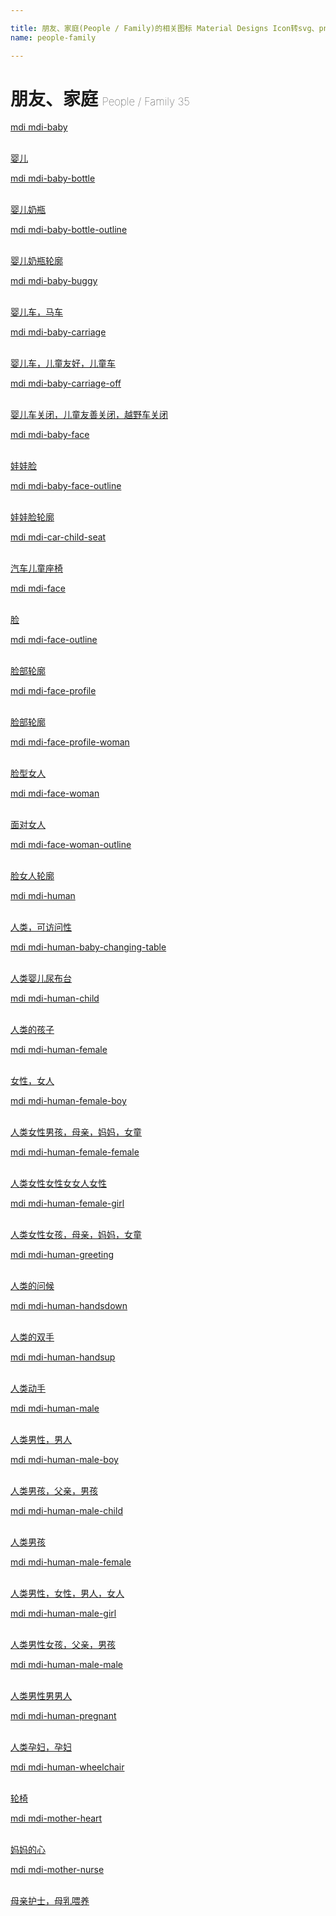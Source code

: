 ```yaml
---

title: 朋友、家庭(People / Family)的相关图标 Material Designs Icon转svg、png下载
name: people-family

---
```


# 朋友、家庭  <small style="font-size: 60%;font-weight: 100">People / Family <span class="badge-secondary badge">35</span> </small>

<search tag="people-family" :size="96"/>

<div class="icon-list row" id="search-show"><a href="/icon/baby.html" class="icon-item col-6 col-sm-4 col-md-2"><div class="icon-item-inner"><i class="mdi mdi-baby"></i><p><span>mdi mdi-baby</span></p> <p><br> 婴儿</p></div></a><a href="/icon/baby-bottle.html" class="icon-item col-6 col-sm-4 col-md-2"><div class="icon-item-inner"><i class="mdi mdi-baby-bottle"></i><p><span>mdi mdi-baby-bottle</span></p> <p><br> 婴儿奶瓶</p></div></a><a href="/icon/baby-bottle-outline.html" class="icon-item col-6 col-sm-4 col-md-2"><div class="icon-item-inner"><i class="mdi mdi-baby-bottle-outline"></i><p><span>mdi mdi-baby-bottle-outline</span></p> <p><br> 婴儿奶瓶轮廓</p></div></a><a href="/icon/baby-buggy.html" class="icon-item col-6 col-sm-4 col-md-2"><div class="icon-item-inner"><i class="mdi mdi-baby-buggy"></i><p><span>mdi mdi-baby-buggy</span></p> <p><br> 婴儿车，马车</p></div></a><a href="/icon/baby-carriage.html" class="icon-item col-6 col-sm-4 col-md-2"><div class="icon-item-inner"><i class="mdi mdi-baby-carriage"></i><p><span>mdi mdi-baby-carriage</span></p> <p><br> 婴儿车，儿童友好，儿童车</p></div></a><a href="/icon/baby-carriage-off.html" class="icon-item col-6 col-sm-4 col-md-2"><div class="icon-item-inner"><i class="mdi mdi-baby-carriage-off"></i><p><span>mdi mdi-baby-carriage-off</span></p> <p><br> 婴儿车关闭，儿童友善关闭，越野车关闭</p></div></a><a href="/icon/baby-face.html" class="icon-item col-6 col-sm-4 col-md-2"><div class="icon-item-inner"><i class="mdi mdi-baby-face"></i><p><span>mdi mdi-baby-face</span></p> <p><br> 娃娃脸</p></div></a><a href="/icon/baby-face-outline.html" class="icon-item col-6 col-sm-4 col-md-2"><div class="icon-item-inner"><i class="mdi mdi-baby-face-outline"></i><p><span>mdi mdi-baby-face-outline</span></p> <p><br> 娃娃脸轮廓</p></div></a><a href="/icon/car-child-seat.html" class="icon-item col-6 col-sm-4 col-md-2"><div class="icon-item-inner"><i class="mdi mdi-car-child-seat"></i><p><span>mdi mdi-car-child-seat</span></p> <p><br> 汽车儿童座椅</p></div></a><a href="/icon/face.html" class="icon-item col-6 col-sm-4 col-md-2"><div class="icon-item-inner"><i class="mdi mdi-face"></i><p><span>mdi mdi-face</span></p> <p><br> 脸</p></div></a><a href="/icon/face-outline.html" class="icon-item col-6 col-sm-4 col-md-2"><div class="icon-item-inner"><i class="mdi mdi-face-outline"></i><p><span>mdi mdi-face-outline</span></p> <p><br> 脸部轮廓</p></div></a><a href="/icon/face-profile.html" class="icon-item col-6 col-sm-4 col-md-2"><div class="icon-item-inner"><i class="mdi mdi-face-profile"></i><p><span>mdi mdi-face-profile</span></p> <p><br> 脸部轮廓</p></div></a><a href="/icon/face-profile-woman.html" class="icon-item col-6 col-sm-4 col-md-2"><div class="icon-item-inner"><i class="mdi mdi-face-profile-woman"></i><p><span>mdi mdi-face-profile-woman</span></p> <p><br> 脸型女人</p></div></a><a href="/icon/face-woman.html" class="icon-item col-6 col-sm-4 col-md-2"><div class="icon-item-inner"><i class="mdi mdi-face-woman"></i><p><span>mdi mdi-face-woman</span></p> <p><br> 面对女人</p></div></a><a href="/icon/face-woman-outline.html" class="icon-item col-6 col-sm-4 col-md-2"><div class="icon-item-inner"><i class="mdi mdi-face-woman-outline"></i><p><span>mdi mdi-face-woman-outline</span></p> <p><br> 脸女人轮廓</p></div></a><a href="/icon/human.html" class="icon-item col-6 col-sm-4 col-md-2"><div class="icon-item-inner"><i class="mdi mdi-human"></i><p><span>mdi mdi-human</span></p> <p><br> 人类，可访问性</p></div></a><a href="/icon/human-baby-changing-table.html" class="icon-item col-6 col-sm-4 col-md-2"><div class="icon-item-inner"><i class="mdi mdi-human-baby-changing-table"></i><p><span>mdi mdi-human-baby-changing-table</span></p> <p><br> 人类婴儿尿布台</p></div></a><a href="/icon/human-child.html" class="icon-item col-6 col-sm-4 col-md-2"><div class="icon-item-inner"><i class="mdi mdi-human-child"></i><p><span>mdi mdi-human-child</span></p> <p><br> 人类的孩子</p></div></a><a href="/icon/human-female.html" class="icon-item col-6 col-sm-4 col-md-2"><div class="icon-item-inner"><i class="mdi mdi-human-female"></i><p><span>mdi mdi-human-female</span></p> <p><br> 女性，女人</p></div></a><a href="/icon/human-female-boy.html" class="icon-item col-6 col-sm-4 col-md-2"><div class="icon-item-inner"><i class="mdi mdi-human-female-boy"></i><p><span>mdi mdi-human-female-boy</span></p> <p><br> 人类女性男孩，母亲，妈妈，女童</p></div></a><a href="/icon/human-female-female.html" class="icon-item col-6 col-sm-4 col-md-2"><div class="icon-item-inner"><i class="mdi mdi-human-female-female"></i><p><span>mdi mdi-human-female-female</span></p> <p><br> 人类女性女性女女人女性</p></div></a><a href="/icon/human-female-girl.html" class="icon-item col-6 col-sm-4 col-md-2"><div class="icon-item-inner"><i class="mdi mdi-human-female-girl"></i><p><span>mdi mdi-human-female-girl</span></p> <p><br> 人类女性女孩，母亲，妈妈，女童</p></div></a><a href="/icon/human-greeting.html" class="icon-item col-6 col-sm-4 col-md-2"><div class="icon-item-inner"><i class="mdi mdi-human-greeting"></i><p><span>mdi mdi-human-greeting</span></p> <p><br> 人类的问候</p></div></a><a href="/icon/human-handsdown.html" class="icon-item col-6 col-sm-4 col-md-2"><div class="icon-item-inner"><i class="mdi mdi-human-handsdown"></i><p><span>mdi mdi-human-handsdown</span></p> <p><br> 人类的双手</p></div></a><a href="/icon/human-handsup.html" class="icon-item col-6 col-sm-4 col-md-2"><div class="icon-item-inner"><i class="mdi mdi-human-handsup"></i><p><span>mdi mdi-human-handsup</span></p> <p><br> 人类动手</p></div></a><a href="/icon/human-male.html" class="icon-item col-6 col-sm-4 col-md-2"><div class="icon-item-inner"><i class="mdi mdi-human-male"></i><p><span>mdi mdi-human-male</span></p> <p><br> 人类男性，男人</p></div></a><a href="/icon/human-male-boy.html" class="icon-item col-6 col-sm-4 col-md-2"><div class="icon-item-inner"><i class="mdi mdi-human-male-boy"></i><p><span>mdi mdi-human-male-boy</span></p> <p><br> 人类男孩，父亲，男孩</p></div></a><a href="/icon/human-male-child.html" class="icon-item col-6 col-sm-4 col-md-2"><div class="icon-item-inner"><i class="mdi mdi-human-male-child"></i><p><span>mdi mdi-human-male-child</span></p> <p><br> 人类男孩</p></div></a><a href="/icon/human-male-female.html" class="icon-item col-6 col-sm-4 col-md-2"><div class="icon-item-inner"><i class="mdi mdi-human-male-female"></i><p><span>mdi mdi-human-male-female</span></p> <p><br> 人类男性，女性，男人，女人</p></div></a><a href="/icon/human-male-girl.html" class="icon-item col-6 col-sm-4 col-md-2"><div class="icon-item-inner"><i class="mdi mdi-human-male-girl"></i><p><span>mdi mdi-human-male-girl</span></p> <p><br> 人类男性女孩，父亲，男孩</p></div></a><a href="/icon/human-male-male.html" class="icon-item col-6 col-sm-4 col-md-2"><div class="icon-item-inner"><i class="mdi mdi-human-male-male"></i><p><span>mdi mdi-human-male-male</span></p> <p><br> 人类男性男男人</p></div></a><a href="/icon/human-pregnant.html" class="icon-item col-6 col-sm-4 col-md-2"><div class="icon-item-inner"><i class="mdi mdi-human-pregnant"></i><p><span>mdi mdi-human-pregnant</span></p> <p><br> 人类孕妇，孕妇</p></div></a><a href="/icon/human-wheelchair.html" class="icon-item col-6 col-sm-4 col-md-2"><div class="icon-item-inner"><i class="mdi mdi-human-wheelchair"></i><p><span>mdi mdi-human-wheelchair</span></p> <p><br> 轮椅</p></div></a><a href="/icon/mother-heart.html" class="icon-item col-6 col-sm-4 col-md-2"><div class="icon-item-inner"><i class="mdi mdi-mother-heart"></i><p><span>mdi mdi-mother-heart</span></p> <p><br> 妈妈的心</p></div></a><a href="/icon/mother-nurse.html" class="icon-item col-6 col-sm-4 col-md-2"><div class="icon-item-inner"><i class="mdi mdi-mother-nurse"></i><p><span>mdi mdi-mother-nurse</span></p> <p><br> 母亲护士，母乳喂养</p></div></a></div>

